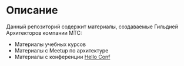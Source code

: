 # Описание

Данный репозиторий содержит материалы, создаваемые Гильдией Архитекторов компании МТС:

- Материалы учебных курсов
- Материалы с Meetup по архитектуре
- Материалы с конференции [Hello Conf](https://helloconf.mts.ru/)